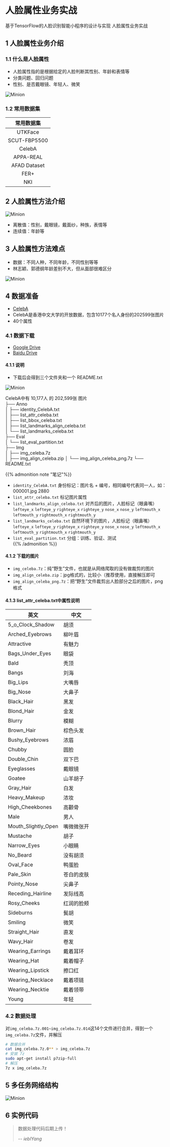 # 人脸属性业务实战


基于TensorFlow的人脸识别智能小程序的设计与实现 人脸属性业务实战

<!--more-->

## 1 人脸属性业务介绍

### 1.1 什么是人脸属性

* 人脸属性指的是根据给定的人脸判断其性别、年龄和表情等
* 分类问题、回归问题
* 性别、是否戴眼镜、年轻人、微笑  

![Minion](/images/face/face12/1.jpg)

### 1.2 常用数据集

|常用数据集|
|:---:|
|UTKFace|
|SCUT-FBP5500|
|CelebA|
|APPA-REAL|
|AFAD Dataset|
|FER+|
|NKI|

## 2 人脸属性方法介绍

![Minion](/images/face/face12/2.jpg)

* 离散值：性别，戴眼镜，戴面纱，种族，表情等
* 连续值：年龄等

## 3 人脸属性方法难点

* 数据：不同人种，不同年龄，不同性别等等 
* 林志颖、郭德纲年龄差别不大，但从面部很难区分 

![Minion](/images/face/face12/3.jpg)

## 4 数据准备

* [CelebA](http://mmlab.ie.cuhk.edu.hk/projects/CelebA.html)
* CelebA是香港中文大学的开放数据，包含10177个名人身份的202599张图片
* 40个属性

### 4.1 数据下载

* [Google Drive](https://drive.google.com/open?id=0B7EVK8r0v71pWEZsZE9oNnFzTm8)
* [Baidu Drive](https://pan.baidu.com/s/1eSNpdRG#list/path=%2F)

#### 4.1.1 说明

* 下载后会得到三个文件夹和一个 README.txt  

![Minion](/images/face/face12/5.jpg)  

CelebA中有 10,177人 的 202,599张 图片  
├── Anno  
│   ├── identity_CelebA.txt  
│   ├── list_attr_celeba.txt  
│   ├── list_bbox_celeba.txt  
│   ├── list_landmarks_align_celeba.txt  
│   └── list_landmarks_celeba.txt  
├── Eval  
│   └── list_eval_partition.txt  
├── Img  
│   ├── img_celeba.7z  
│   ├── img_align_celeba.zip 
│   └── img_align_celeba_png.7z 
└── README.txt  

{{% admonition note "笔记"%}}
* `identity_CelebA.txt`	身份标记：图片名 + 编号，相同编号代表同一人，如：000001.jpg 2880
* `list_attr_celeba.txt`  标记图片属性  
* `list_landmarks_align_celeba.txt`  对齐后的图片，人脸标记（眼鼻嘴）`lefteye_x` `lefteye_y` `righteye_x` `righteye_y` `nose_x` `nose_y` `leftmouth_x` `leftmouth_y` `rightmouth_x` `rightmouth_y`  
* `list_landmarks_celeba.txt` 自然环境下的图片，人脸标记（眼鼻嘴）`lefteye_x` `lefteye_y` `righteye_x` `righteye_y` `nose_x` `nose_y` `leftmouth_x` `leftmouth_y` `rightmouth_x` `rightmouth_y`  
* `list_eval_partition.txt`  分组：训练、验证、测试  
{{% /admonition %}}

#### 4.1.2 下载的图片

* `img_celeba.7z`：纯“野生”文件，也就是从网络爬取的没有做裁剪的图片
* `img_align_celeba.zip`：jpg格式的，比较小（推荐使用，直接解压即可
* `img_align_celeba_png.7z`：把“野生”文件裁剪出人脸部分之后的图片，png格式

#### 4.1.3 list_attr_celeba.txt中属性说明

|英文|中文|
|---|---|
|5_o_Clock_Shadow|胡须|
|Arched_Eyebrows|柳叶眉|
|Attractive|有魅力|
|Bags_Under_Eyes|眼袋|
|Bald|秃顶|
|Bangs|刘海|
|Big_Lips|大嘴唇|
|Big_Nose|大鼻子|
|Black_Hair|黑发|
|Blond_Hair|金发|
|Blurry|模糊|
|Brown_Hair|棕色头发|
|Bushy_Eyebrows|浓眉|
|Chubby|圆脸|
|Double_Chin|双下巴|
|Eyeglasses|戴眼镜|
|Goatee|山羊胡子|
|Gray_Hair|白发|
|Heavy_Makeup|浓妆|
|High_Cheekbones|高颧骨|
|Male|男人|
|Mouth_Slightly_Open|嘴微微张开|
|Mustache|胡子|
|Narrow_Eyes|小眼睛|
|No_Beard|没有胡须|
|Oval_Face|鸭蛋脸|
|Pale_Skin|苍白的皮肤|
|Pointy_Nose|尖鼻子|
|Receding_Hairline|	发际线高|
|Rosy_Cheeks|红润的脸颊|
|Sideburns|鬓胡|
|Smiling|微笑|
|Straight_Hair|直发|
|Wavy_Hair|卷发|
|Wearing_Earrings|戴着耳环|
|Wearing_Hat|戴着帽子|
|Wearing_Lipstick|擦口红|
|Wearing_Necklace|戴着项链|
|Wearing_Necktie|戴着领带|
|Young|年轻|

### 4.2 数据处理
对`img_celeba.7z.001~img_celeba.7z.014`这14个文件进行合并，得到一个`img_celeba.7z`文件，并解压
```Bash
# 数据合并
cat img_celeba.7z.0** > img_celeba.7z
# 安装 7z
sudo apt-get install p7zip-full 
# 解压
7z x img_celeba.7z 
```

## 5 多任务网络结构

![Minion](/images/face/face12/4.jpg)

## 6 实例代码

>
>数据处理代码后期上传！
>
> -- _ieblYang_


